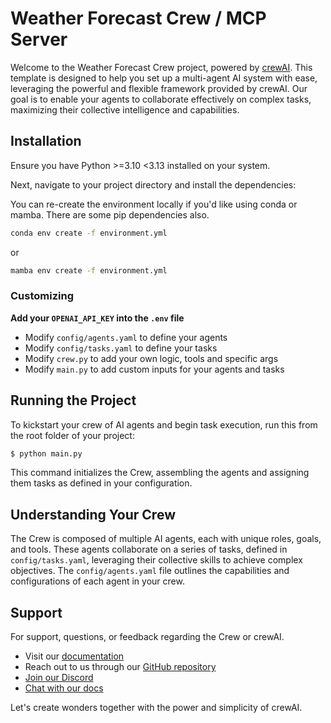 # Weather Forecast Crew / MCP Server

Welcome to the Weather Forecast Crew project, powered by [crewAI](https://crewai.com). This template is designed to help you set up a multi-agent AI system with ease, leveraging the powerful and flexible framework provided by crewAI. Our goal is to enable your agents to collaborate effectively on complex tasks, maximizing their collective intelligence and capabilities.

## Installation
Ensure you have Python >=3.10 <3.13 installed on your system.

Next, navigate to your project directory and install the dependencies:

You can re-create the environment locally if you'd like using conda or mamba. There are some pip dependencies also.
```bash
conda env create -f environment.yml
```
or
```bash
mamba env create -f environment.yml
```

### Customizing

**Add your `OPENAI_API_KEY` into the `.env` file**

- Modify `config/agents.yaml` to define your agents
- Modify `config/tasks.yaml` to define your tasks
- Modify `crew.py` to add your own logic, tools and specific args
- Modify `main.py` to add custom inputs for your agents and tasks

## Running the Project

To kickstart your crew of AI agents and begin task execution, run this from the root folder of your project:

```bash
$ python main.py
```

This command initializes the Crew, assembling the agents and assigning them tasks as defined in your configuration.

## Understanding Your Crew

The Crew is composed of multiple AI agents, each with unique roles, goals, and tools. These agents collaborate on a series of tasks, defined in `config/tasks.yaml`, leveraging their collective skills to achieve complex objectives. The `config/agents.yaml` file outlines the capabilities and configurations of each agent in your crew.

## Support

For support, questions, or feedback regarding the Crew or crewAI.
- Visit our [documentation](https://docs.crewai.com)
- Reach out to us through our [GitHub repository](https://github.com/joaomdmoura/crewai)
- [Join our Discord](https://discord.com/invite/X4JWnZnxPb)
- [Chat with our docs](https://chatg.pt/DWjSBZn)

Let's create wonders together with the power and simplicity of crewAI.
